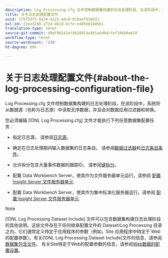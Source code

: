 ```yaml
---
description: Log Processing.cfg 文件控制数据集构建的日志处理阶段，在该阶段中，系统将从数据源（也称为日志源）中读取无序数据，并且会对数据应用过滤器和转换。
title: 关于日志处理配置文件
uuid: 1f5f5d75-8a24-4122-adc8-8c8aef916631
exl-id: 11ee3298-272d-46c8-bcfe-e485b01606b1
translation-type: tm+mt
source-git-commit: d9df90242ef96188f4e4b5e6d04cfef196b0a628
workflow-type: tm+mt
source-wordcount: '238'
ht-degree: 69%

---
```


# 关于日志处理配置文件{#about-the-log-processing-configuration-file}

Log Processing.cfg 文件控制数据集构建的日志处理阶段，在该阶段中，系统将从数据源（也称为日志源）中读取无序数据，并且会对数据应用过滤器和转换。

您必须编辑 [!DNL Log Processing.cfg] 文件才能执行下列任意数据集配置任务：

* 指定日志源。 请参阅[日志源](../../../home/c-dataset-const-proc/c-log-proc-config-file/c-log-sources.md)。
* 确定在日志处理期间输入数据集的日志条目。 请参阅[数据过滤器](../../../home/c-dataset-const-proc/c-log-proc-config-file/c-info-log-proc-param.md)和[日志条目条件](../../../home/c-dataset-const-proc/c-log-proc-config-file/c-info-log-proc-param.md)。

* 允许拆分包含大量事件数据的跟踪ID。 请参阅[键拆分](../../../home/c-dataset-const-proc/c-log-proc-config-file/c-info-log-proc-param.md)。
* 配置 Data Workbench Server，使其作为文件服务器单元运行。请参阅 [配置 Insight Server 文件服务器单元](../../../home/c-dataset-const-proc/c-log-proc-config-file/c-ins-svr-file-svr-unit.md).
* 配置 Data Workbench Server，使其作为集中标准化服务器运行。请参阅 [配置 Insight Server 文件服务器单元](../../../home/c-dataset-const-proc/c-log-proc-config-file/c-ins-svr-file-svr-unit.md).

>[!NOTE]
>
>[!DNL Log Processing Dataset Include] 文件可以包含数据集构建日志处理阶段的其他说明。这些文件存在于任何继承配置文件的 Dataset\Log Processing 目录之内。它们通常定义特定于应用程序的参数（例如，Site 应用程序中特定于 Web 的配置参数）。有关[!DNL Log Processing Dataset Include]文件的信息，请参阅[数据集包含文件](../../../home/c-dataset-const-proc/c-dataset-inc-files/c-abt-dataset-inc-files.md)。 有关Site特定于Web的配置参数的信息，请参阅[Web数据的配置设置](../../../home/c-dataset-const-proc/c-config-web-data/c-config-web-data.md)。
